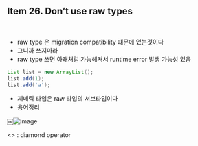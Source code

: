 ## Item 26. Don’t use raw types
<br/>

* raw type 은 migration compatibility 떄문에 있는것이다
* 그니까 쓰지마라
* raw type 쓰면 아래처럼 가능해져서 runtime error 발생 가능성 있음

```java
List list = new ArrayList();
list.add(1);
list.add('a');
```

* 제네릭 타입은 raw 타입의 서브타입이다
* 용어정리

￼![image](https://user-images.githubusercontent.com/7943694/79069633-b5b67500-7d0a-11ea-8d1e-048761819b0b.png)


<> : diamond operator
